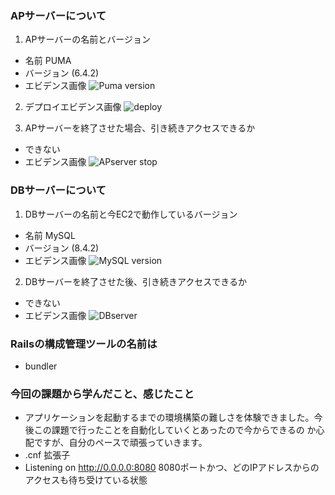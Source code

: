 ### APサーバーについて
1. APサーバーの名前とバージョン
  - 名前 PUMA
  - バージョン (6.4.2)
  - エビデンス画像
    ![Puma version](https://github.com/user-attachments/assets/c57a2619-1b0b-4f87-bb7c-c7e14bbad753)

2. デプロイエビデンス画像
   ![deploy](https://github.com/user-attachments/assets/f5d475fb-9c67-4ebd-bc21-4842f1885cbb)


3. APサーバーを終了させた場合、引き続きアクセスできるか
  - できない
  - エビデンス画像
    ![APserver stop](https://github.com/user-attachments/assets/e9eddc7a-93d5-4852-8864-0cf7a9cc4d84)

### DBサーバーについて
1. DBサーバーの名前と今EC2で動作しているバージョン
  - 名前 MySQL
  - バージョン (8.4.2)
  - エビデンス画像
    ![MySQL version](https://github.com/user-attachments/assets/d762fa16-68ed-4d2c-823a-7846b3d44a4d)


2. DBサーバーを終了させた後、引き続きアクセスできるか
  - できない
  - エビデンス画像
    ![DBserver](https://github.com/user-attachments/assets/cd17a1c3-fa0a-4278-bb2c-f992f8a528c1)


### Railsの構成管理ツールの名前は
  - bundler

### 今回の課題から学んだこと、感じたこと
  - アプリケーションを起動するまでの環境構築の難しさを体験できました。今後この課題で行ったことを自動化していくとあったので今からできるの 
    か心配ですが、自分のペースで頑張っていきます。
  - .cnf  拡張子
  - Listening on http://0.0.0.0:8080    8080ポートかつ、どのIPアドレスからのアクセスも待ち受けている状態
